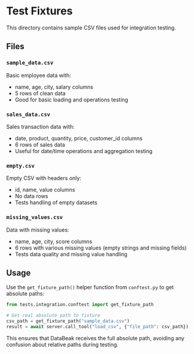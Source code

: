 # Test Fixtures

This directory contains sample CSV files used for integration testing.

## Files

### `sample_data.csv`

Basic employee data with:

- name, age, city, salary columns
- 5 rows of clean data
- Good for basic loading and operations testing

### `sales_data.csv`

Sales transaction data with:

- date, product, quantity, price, customer_id columns
- 6 rows of sales data
- Useful for date/time operations and aggregation testing

### `empty.csv`

Empty CSV with headers only:

- id, name, value columns
- No data rows
- Tests handling of empty datasets

### `missing_values.csv`

Data with missing values:

- name, age, city, score columns
- 6 rows with various missing values (empty strings and missing fields)
- Tests data quality and missing value handling

## Usage

Use the `get_fixture_path()` helper function from `conftest.py` to get absolute
paths:

```python
from tests.integration.conftest import get_fixture_path

# Get real absolute path to fixture
csv_path = get_fixture_path("sample_data.csv")
result = await server.call_tool("load_csv", {"file_path": csv_path})
```

This ensures that DataBeak receives the full absolute path, avoiding any
confusion about relative paths during testing.
